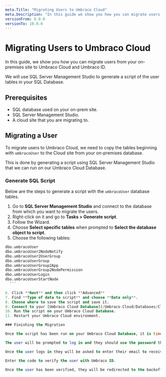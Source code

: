 ```yaml
---
meta.Title: "Migrating Users to Umbraco Cloud"
meta.Description: "In this guide we show you how you can migrate users from your existing on-premise site to Umbraco Cloud and Umbraco ID."
versionFrom: 8.0.0
versionTo: 10.0.0
---
```


# Migrating Users to Umbraco Cloud

In this guide, we show you how you can migrate users from your on-premises site to Umbraco Cloud and Umbraco ID.

We will use SQL Server Management Studio to generate a script of the user tables in your SQL Database.

## Prerequisites

* SQL database used on your on-prem site.
* SQL Server Management Studio.
* A cloud site that you are migrating to.

## Migrating a User

To migrate users to Umbraco Cloud, we need to copy the tables beginning with `umbracoUser` to the Cloud site from your on-premises database.

This is done by generating a script using SQL Server Management Studio that we can run on our Umbraco Cloud Database.

### Generate SQL Script

Below are the steps to generate a script with the `umbracoUser` database tables.

1. Go to **SQL Server Management Studio** and connect to the database from which you want to migrate the users.
2. Right-click on it and go to **Tasks > Generate script**.
3. Follow the Wizard.
4. Choose **Select specific tables** when prompted to **Select the database object to script**.
5. Choose the following tables:

  ```SQL
  dbo.umbracoUser
  dbo.umbracoUser2NodeNotify
  dbo.umbracoUser2UserGroup
  dbo.umbracoUserGroup
  dbo.umbracoUserGroup2App
  dbo.umbracoUserGroup2NodePermission
  dbo.umbracoUserLogin
  dbo.umbracoUserStartNode
    ```

6. Click **Next** and then click **Advanced**
7. Find **Type of data to script** and choose **Data only**.
8. Choose where to save the script and save it.
9. Connect to your [Umbraco Cloud Database](/Umbraco-Cloud/Databases/Cloud-Database/index.md).
10. Run the script on your Umbraco Cloud Database.
11. Restart your Umbraco Cloud environment.

### Finishing the Migration

Once the script has been run on your Umbraco Cloud Database, it is time for the users to log in to the Cloud backoffice.

The user will be prompted to log in and they should use the password they used on-premises installation.

Once the user logs in they will be asked to enter their email to receive a token and verify their user in Umbraco ID.

Enter the code to verify the user with Umbraco ID.

Once the user has been verified, they will be redirected to the backoffice and their user has been migrated to Umbraco ID and Umbraco Cloud.
